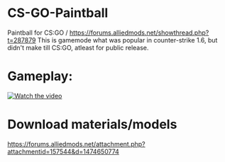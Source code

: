 # CS-GO-Paintball
Paintball for CS:GO / https://forums.alliedmods.net/showthread.php?t=287879
This is gamemode what was popular in counter-strike 1.6, but didn't make till CS:GO, atleast for public release.

# Gameplay:

[![Watch the video](https://i.imgur.com/O5usMOK.png)](https://youtu.be/bmRmy5h65Jw)

# Download materials/models

https://forums.alliedmods.net/attachment.php?attachmentid=157544&d=1474650774
